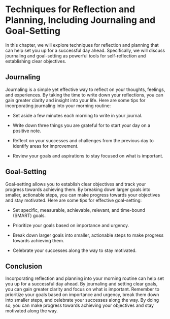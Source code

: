 Techniques for Reflection and Planning, Including Journaling and Goal-Setting
==========================================================================================================================================================

In this chapter, we will explore techniques for reflection and planning that can help set you up for a successful day ahead. Specifically, we will discuss journaling and goal-setting as powerful tools for self-reflection and establishing clear objectives.

Journaling
----------

Journaling is a simple yet effective way to reflect on your thoughts, feelings, and experiences. By taking the time to write down your reflections, you can gain greater clarity and insight into your life. Here are some tips for incorporating journaling into your morning routine:

* Set aside a few minutes each morning to write in your journal.

* Write down three things you are grateful for to start your day on a positive note.

* Reflect on your successes and challenges from the previous day to identify areas for improvement.

* Review your goals and aspirations to stay focused on what is important.

Goal-Setting
------------

Goal-setting allows you to establish clear objectives and track your progress towards achieving them. By breaking down larger goals into smaller, actionable steps, you can make progress towards your objectives and stay motivated. Here are some tips for effective goal-setting:

* Set specific, measurable, achievable, relevant, and time-bound (SMART) goals.

* Prioritize your goals based on importance and urgency.

* Break down larger goals into smaller, actionable steps to make progress towards achieving them.

* Celebrate your successes along the way to stay motivated.

Conclusion
----------

Incorporating reflection and planning into your morning routine can help set you up for a successful day ahead. By journaling and setting clear goals, you can gain greater clarity and focus on what is important. Remember to prioritize your goals based on importance and urgency, break them down into smaller steps, and celebrate your successes along the way. By doing so, you can make progress towards achieving your objectives and stay motivated along the way.
